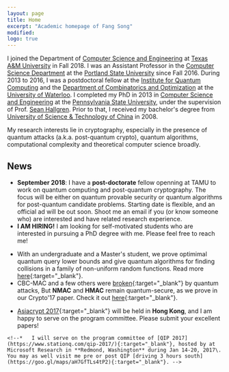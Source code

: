 ```yaml
---
layout: page
title: Home
excerpt: "Academic homepage of Fang Song"
modified: 
logo: true
---
```


I joined the Department of [Computer Science and Engineering](https://engineering.tamu.edu/cse/index.html) at [Texas A&M University](https://www.tamu.edu/) in Fall 2018. I was an Assistant Professor in the [Computer Science Department](http://www.pdx.edu/computer-science/) at the [Portland State University](http://www.pdx.edu/) since Fall 2016. During 2013 to 2016, I was a postdoctoral fellow at the [Institute for Quantum Computing](http://iqc.uwaterloo.ca) and the [Department of Combinatorics and Optimization](http://math.uwaterloo.ca/combinatorics-and-optimization/) at the [University of Waterloo](http://uwaterloo.ca). I completed my PhD in 2013 in [Computer Science and Engineering](http://www.cse.psu.edu/) at the [Pennsylvania State University](http://www.psu.edu), under the supervision of Prof. [Sean Hallgren](http://www.cse.psu.edu/~hallgren). Prior to that, I received my bachelor's degree from [University of Science & Technology of China](http://en.ustc.edu.cn/) in 2008.

My research interests lie in cryptography, especially in the presence of quantum attacks (a.k.a. post-quantum crypto), quantum algorithms, computational complexity and theoretical computer science broadly.

## News

<!--*  I will be offering an introductory course on **Quantum computing** in Spring 2017. Check out the course information [here]({{base}}/teaching/s17_4510_qc/). -->
* **September 2018**: I have a **post-doctorate** fellow openning at TAMU to work on quantum computing and post-quantum cryptography. The focus will be either on quantum provable security or quantum algorithms for post-quantum candidate problems. Starting date is flexible, and an official ad will be out soon. Shoot me an email if you (or know someone who) are interested and have related research experience. 
*   **I AM HIRING!** I am looking for self-motivated students who are
    interested in pursuing a PhD degree with me. Please feel free
    to reach me! <!-- Find more [here]({{base}}/recruit/).-->
<!--*  I will serve on the program committee of [PQCrypto 2018](http://www.math.fau.edu/pqcrypto2018/){:target="_blank"}. It will be co-located with the 1st [NIST PQC Standardization Conference](https://csrc.nist.gov/projects/post-quantum-cryptography/workshops-and-timeline){:target="_blank"} at **Fort Lauderdale, Florida** Please submit your nice research results and hope to meet you there! -->
*  With an undergraduate and a Master's student, we prove optimimal
   quantum query lower bounds and give quantum algorithms for finding
   collisions in a family of non-uniform random functions. Read
   more [here](http://ia.cr/2017/688){:target="_blank"}. 
*  CBC-MAC and a few others
   were [broken](https://arxiv.org/abs/1602.05973){:target="_blank"}
   by quantum attacks, But **NMAC** and **HMAC** remain
   quantum-secure, as we prove in our Crypto'17 paper. Check it
   out [here](https://eprint.iacr.org/2017/509){:target="_blank"}.
<!-- *  My talk on **ZK for QMA** at QIP'17 is now avaible on [Youtube](https://www.youtube.com/watch?v=1fXLJBN-KfI&feature=youtu.be){:target="_blank"}.-->	
<!--*  Our department has a tenure-track faculty position available. Read
       more
       [here](https://www.pdx.edu/computer-science/open-faculty-positions). You
       will like it here!-->
*  [Asiacrypt 2017](http://asiacrypt.iacr.org/2017/){:target="_blank"} will be held in **Hong Kong**, and I am happy to serve on the program committee. Please submit your excellent papers!
<!--*  I will serve on the program committee of [PQCrypto 2017](https://2017.pqcrypto.org/conference/){:target="_blank"}.  **Utrecht, the Netherlands** is awaiting your nice research results!-->
<!--*  I organized a one-day event on quantum computing and
   cryptography at Portland, OR. Find the details [here]({{base}}/activity/w17qpdx/) or a poster [PDF]({{base}}/activity/w17qpdx/qpdxposter.pdf){:target="_blank"}.-->
    <!--*   I will serve on the program committee of [QIP 2017](https://www.stationq.com/qip-2017/){:target="_blank"}, hosted by at Microsoft Research in **Redmond, Washington** during Jan 14-20, 2017\. You may as well visit me pre or post QIP [driving 3 hours south](https://goo.gl/maps/aH7GfTLs4tP2){:target="_blank"}. -->
<!--*   I will serve on the program committee of [PKC 2017](http://www.iacr.org/workshops/pkc2017/index.php){:target="_blank"} to be held at the artistic city of **Amsterdam**. Please submit your nice papers!-->
